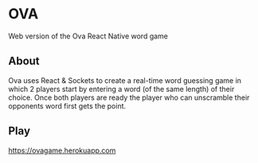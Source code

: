 # OVA
Web version of the Ova React Native word game

## About
Ova uses React & Sockets to create a real-time word guessing game in which 2 players start by entering a word (of the same length) of their choice. Once both players are ready the player who can unscramble their opponents word first gets the point.

## Play
https://ovagame.herokuapp.com
